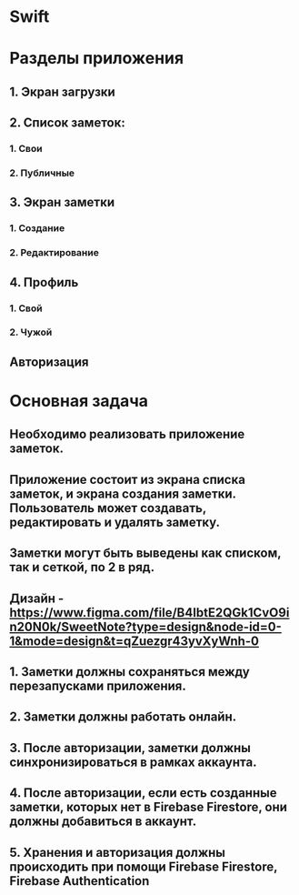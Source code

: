 # Swift
# Разделы приложения
## 1. Экран загрузки
## 2. Список заметок:
###   1. Свои
###   2. Публичные
## 3. Экран заметки
###  1. Создание
###   2. Редактирование
## 4. Профиль
###   1. Свой
###   2. Чужой
## Авторизация
# Основная задача
## Необходимо реализовать приложение заметок.
## Приложение состоит из экрана списка заметок, и экрана создания заметки. Пользователь может создавать, редактировать и удалять заметку.
## Заметки могут быть выведены как списком, так и сеткой, по 2 в ряд.
## Дизайн - https://www.figma.com/file/B4IbtE2QGk1CvO9in20N0k/SweetNote?type=design&node-id=0-1&mode=design&t=qZuezgr43yvXyWnh-0
## 1. Заметки должны сохраняться между перезапусками приложения.
## 2. Заметки должны работать онлайн.
## 3. После авторизации, заметки должны синхронизироваться в рамках аккаунта. 
## 4. После авторизации, если есть созданные заметки, которых нет в Firebase Firestore, они должны добавиться в аккаунт.
## 5. Хранения и авторизация должны происходить при помощи Firebase Firestore, Firebase Authentication
